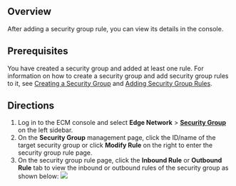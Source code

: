 ## Overview
After adding a security group rule, you can view its details in the console.

## Prerequisites
You have created a security group and added at least one rule.
For information on how to create a security group and add security group rules to it, see [Creating a Security Group](https://intl.cloud.tencent.com/document/product/1119/43432) and [Adding Security Group Rules](https://intl.cloud.tencent.com/document/product/1119/43440).

## Directions
1. Log in to the ECM console and select **Edge Network** > **[Security Group](https://console.cloud.tencent.com/ecm/safe)** on the left sidebar.
2. On the **Security Group** management page, click the ID/name of the target security group or click **Modify Rule** on the right to enter the security group rule page.
4. On the security group rule page, click the **Inbound Rule** or **Outbound Rule** tab to view the inbound or outbound rules of the security group as shown below:
![](https://qcloudimg.tencent-cloud.cn/raw/4b30303b01500baa6cdac68397cf3450.png)
